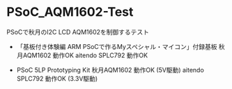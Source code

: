 # PSoC_AQM1602-Test
PSoCで秋月のI2C LCD AQM1602を制御するテスト

- 「基板付き体験編 ARM PSoCで作るMyスペシャル・マイコン」付録基板
  秋月AQM1602 動作OK
  aitendo SPLC792 動作OK

- PSoC 5LP Prototyping Kit
  秋月AQM1602 動作OK (5V駆動)
  aitendo SPLC792 動作OK (3.3V駆動)
